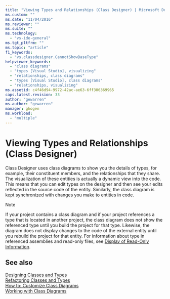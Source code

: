 ```yaml
---
title: "Viewing Types and Relationships (Class Designer) | Microsoft Docs"
ms.custom: ""
ms.date: "11/04/2016"
ms.reviewer: ""
ms.suite: ""
ms.technology: 
  - "vs-ide-general"
ms.tgt_pltfrm: ""
ms.topic: "article"
f1_keywords: 
  - "vs.classdesigner.CannotShowBaseType"
helpviewer_keywords: 
  - "class diagrams"
  - "types [Visual Studio], visualizing"
  - "relationships, class diagrams"
  - "types [Visual Studio], class diagrams"
  - "relationships, visualizing"
ms.assetid: c4f46d94-9972-42ac-ae63-6ff306369965
caps.latest.revision: 33
author: "gewarren"
ms.author: "gewarren"
manager: ghogen
ms.workload: 
  - "multiple"
---
```

# Viewing Types and Relationships (Class Designer)
Class Designer uses class diagrams to show you the details of types, for example, their constituent members, and the relationships that they share. The visualization of these entities is actually a dynamic view into the code. This means that you can edit types on the designer and then see your edits reflected in the source code of the entity. Similarly, the class diagram is kept synchronized with changes you make to entities in code.  
  
> [!NOTE]
>  If your project contains a class diagram and if your project references a type that is located in another project, the class diagram does not show the referenced type until you build the project for that type. Likewise, the diagram does not display changes to the code of the external entity until you rebuild the project for that entity. For information about type in referenced assemblies and read-only files, see [Display of Read-Only Information](http://msdn.microsoft.com/en-us/33e2d3a9-1668-4d10-ae56-fa09b3156e0a).
  
## See also
[Designing Classes and Types](designing-classes-and-types.md)  
[Refactoring Classes and Types](refactoring-classes-and-types.md)  
[How to: Customize Class Diagrams](how-to-customize-class-diagrams.md)  
[Working with Class Diagrams](working-with-class-diagrams.md)